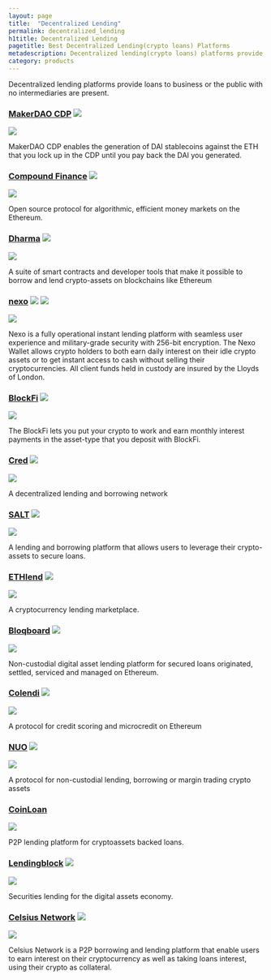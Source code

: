 ```yaml
---
layout: page
title:  "Decentralized Lending"
permalink: decentralized_lending
h1title: Decentralized Lending
pagetitle: Best Decentralized Lending(crypto loans) Platforms
metadescription: Decentralized lending(crypto loans) platforms provide loans to business or the public with no intermediaries are present.
category: products
---
```

Decentralized lending platforms provide loans to business or the public with no intermediaries are present.

### [MakerDAO CDP](https://cdp.makerdao.com/) ![](/images/ether.png)

![](/images/output_md/httpscdpmakerdaocom.png)

MakerDAO CDP enables the generation of DAI stablecoins against the ETH that you lock up in the CDP until you pay back the DAI you generated.

### [Compound Finance](https://compound.finance/) ![](/images/ether.png)

![](/images/output_md/httpscompoundfinance.png)

Open source protocol for algorithmic, efficient money markets on the Ethereum.

### [Dharma](https://dharma.io/) ![](/images/ether.png)

![](/images/output_md/httpsdharmaio.png)

A suite of smart contracts and developer tools that make it possible to borrow and lend crypto-assets on blockchains like Ethereum

### [nexo](https://nexo.io/) ![](/images/ether.png) ![](/images/btc.png)

![](/images/nexo.png)

Nexo is a fully operational instant lending platform with seamless user experience and military-grade security with 256-bit encryption. The Nexo Wallet allows crypto holders to both earn daily interest on their idle crypto assets or to get instant access to cash without selling their cryptocurrencies.
All client funds held in custody are insured by the Lloyds of London.

### [BlockFi](https://blockfi.com/) ![](/images/ether.png)

![](/images/output_md/httpsblockficom.png)

The BlockFi lets you put your crypto to work and earn monthly interest payments in the asset-type that you deposit with BlockFi.

### [Cred](https://www.mycred.io/) ![](/images/ether.png)

![](/images/output_md/httpswwwmycredio.png)

A decentralized lending and borrowing network

### [SALT](https://saltlending.com/) ![](/images/ether.png)

![](/images/output_md/httpssaltlendingcom.png)

A lending and borrowing platform that allows users to leverage their crypto-assets to secure loans.

### [ETHlend](https://ethlend.io/) ![](/images/ether.png)

![](/images/output_md/httpsethlendio.png)

A cryptocurrency lending marketplace.

### [Bloqboard](https://bloqboard.com/) ![](/images/ether.png)

![](/images/output_md/httpsbloqboardcom.png)

Non-custodial digital asset lending platform for secured loans originated, settled, serviced and managed on Ethereum.

### [Colendi](https://www.colendi.com/) ![](/images/ether.png)

![](/images/output_md/httpswwwcolendicom.png)

A protocol for credit scoring and microcredit on Ethereum

### [NUO](https://www.nuo.network/) ![](/images/ether.png)

![](/images/output_md/httpswwwnuonetwork.png)

A protocol for non-custodial lending, borrowing or margin trading crypto assets

### [CoinLoan](https://coinloan.io/)

![](/images/output_md/httpscoinloanio.png)

P2P lending platform for cryptoassets backed loans.

### [Lendingblock](https://lendingblock.com/) ![](/images/ether.png)

![](/images/output_md/httpslendingblockcom.png)

Securities lending for the digital assets economy.

### [Celsius Network](https://celsius.network/) ![](/images/ether.png)

![](/images/output_md/httpscelsiusnetwork.png)

Celsius Network is a P2P borrowing and lending platform that enable users to earn interest on their cryptocurrency as well as taking loans interest, using their crypto as collateral.
